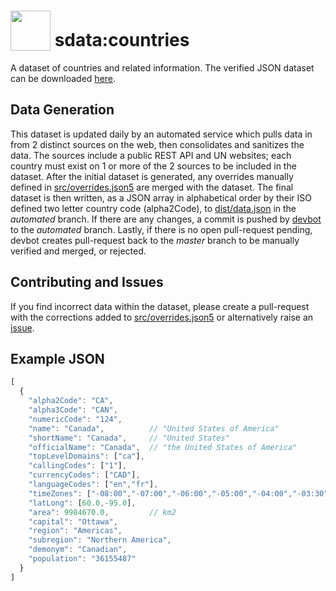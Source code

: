 # <img src="https://avatars1.githubusercontent.com/u/37033013?s=200&v=4" width="64" style="vertical-align:text-bottom"> sdata:countries
A dataset of countries and related information. The verified JSON dataset can be downloaded [here](https://raw.githubusercontent.com/Wealthly/sdata-countries/master/dist/data.json).

## Data Generation
This dataset is updated daily by an automated service which pulls data in from 2 distinct sources on the web, then consolidates and sanitizes the data. The sources include a public REST API and UN websites; each country must exist on 1 or more of the 2 sources to be included in the dataset. After the initial dataset is generated, any overrides manually defined in [src/overrides.json5](src/overrides.json5) are merged with the dataset. The final dataset is then written, as a JSON array in alphabetical order by their ISO defined two letter country code (alpha2Code), to [dist/data.json](../automated/dist/data.json) in the *automated* branch. If there are any changes, a commit is pushed by [devbot](https://github.com/wealthly-devbot) to the *automated* branch. Lastly, if there is no open pull-request pending, devbot creates pull-request back to the *master* branch to be manually verified and merged, or rejected.

## Contributing and Issues
If you find incorrect data within the dataset, please create a pull-request with the corrections added to [src/overrides.json5](src/overrides.json5) or alternatively raise an [issue](../../issues/new).

## Example JSON
```javascript
[
  {
    "alpha2Code": "CA",
    "alpha3Code": "CAN",
    "numericCode": "124",
    "name": "Canada",          // "United States of America"
    "shortName": "Canada",     // "United States"
    "officialName": "Canada",  // "the United States of America"
    "topLevelDomains": ["ca"],
    "callingCodes": ["1"],
    "currencyCodes": ["CAD"],
    "languageCodes": ["en","fr"],
    "timeZones": ["-08:00","-07:00","-06:00","-05:00","-04:00","-03:30"],
    "latLong": [60.0,-95.0],
    "area": 9984670.0,         // km2
    "capital": "Ottawa",
    "region": "Americas",
    "subregion": "Northern America",
    "demonym": "Canadian",
    "population": "36155487"
  }
]
```
